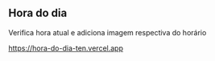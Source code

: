 <h2>Hora do dia</h2>
<p>Verifica hora atual e adiciona imagem respectiva do horário</p> 
 
https://hora-do-dia-ten.vercel.app
